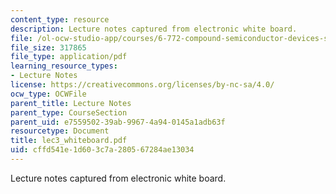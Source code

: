 ```yaml
---
content_type: resource
description: Lecture notes captured from electronic white board.
file: /ol-ocw-studio-app/courses/6-772-compound-semiconductor-devices-spring-2003/cffd541e1d603c7a280567284ae13034_lec3_whiteboard.pdf
file_size: 317865
file_type: application/pdf
learning_resource_types:
- Lecture Notes
license: https://creativecommons.org/licenses/by-nc-sa/4.0/
ocw_type: OCWFile
parent_title: Lecture Notes
parent_type: CourseSection
parent_uid: e7559502-39ab-9967-4a94-0145a1adb63f
resourcetype: Document
title: lec3_whiteboard.pdf
uid: cffd541e-1d60-3c7a-2805-67284ae13034
---
```

Lecture notes captured from electronic white board.